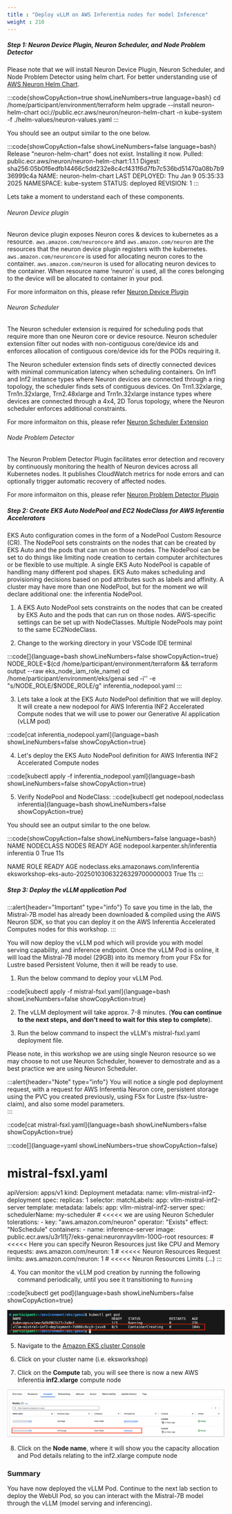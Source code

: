 ```yaml
---
title : "Deploy vLLM on AWS Inferentia nodes for model Inference"
weight : 210
---
```



##### Step 1: Neuron Device Plugin, Neuron Scheduler, and Node Problem Detector 

Please note that we will install Neuron Device Plugin, Neuron Scheduler, and Node Problem Detector using helm chart. For better understanding use of [AWS Neuron Helm Chart](https://aws.amazon.com/blogs/containers/announcing-aws-neuron-helm-chart/).

:::code{showCopyAction=true showLineNumbers=true language=bash}
cd /home/participant/environment/terraform
helm upgrade --install neuron-helm-chart oci://public.ecr.aws/neuron/neuron-helm-chart -n kube-system -f ./helm-values/neuron-values.yaml 
:::

You should see an output similar to the one below.

:::code{showCopyAction=false showLineNumbers=false language=bash}
Release "neuron-helm-chart" does not exist. Installing it now.
Pulled: public.ecr.aws/neuron/neuron-helm-chart:1.1.1
Digest: sha256:05b0f6edfb14466c5dd232e8c4cf431f6d7fb7c536bd51470a08b7b936999c4a
NAME: neuron-helm-chart
LAST DEPLOYED: Thu Jan  9 05:35:33 2025
NAMESPACE: kube-system
STATUS: deployed
REVISION: 1
:::

Lets take a moment to understand each of these components. 

###### Neuron Device plugin

Neuron device plugin exposes Neuron cores & devices to kubernetes as a resource. `aws.amazon.com/neuroncore` and `aws.amazon.com/neuron` are the resources that the neuron device plugin registers with the kubernetes. `aws.amazon.com/neuroncore` is used for allocating neuron cores to the container. `aws.amazon.com/neuron` is used for allocating neuron devices to the container. When resource name ‘neuron’ is used, all the cores belonging to the device will be allocated to container in your pod.

For more informaiton on this, please refer [Neuron Device Plugin](https://awsdocs-neuron.readthedocs-hosted.com/en/latest/containers/kubernetes-getting-started.html#neuron-device-plugin)


###### Neuron Scheduler
The Neuron scheduler extension is required for scheduling pods that require more than one Neuron core or device resource. Neuron scheduler extension filter out nodes with non-contiguous core/device ids and enforces allocation of contiguous core/device ids for the PODs requiring it.

The Neuron scheduler extension finds sets of directly connected devices with minimal communication latency when scheduling containers. On Inf1 and Inf2 instance types where Neuron devices are connected through a ring topology, the scheduler finds sets of contiguous devices. On Trn1.32xlarge, Trn1n.32xlarge, Trn2.48xlarge and Trn1n.32xlarge instance types where devices are connected through a 4x4, 2D Torus topology, where the Neuron scheduler enforces additional constraints.

For more informaiton on this, please refer [Neuron Scheduler Extension](https://awsdocs-neuron.readthedocs-hosted.com/en/latest/containers/kubernetes-getting-started.html#neuron-scheduler-extension)

###### Node Problem Detector 

The Neuron Problem Detector Plugin facilitates error detection and recovery by continuously monitoring the health of Neuron devices across all Kubernetes nodes. It publishes CloudWatch metrics for node errors and can optionally trigger automatic recovery of affected nodes. 

For more informaiton on this, please refer [Neuron Problem Detector Plugin](https://awsdocs-neuron.readthedocs-hosted.com/en/latest/containers/kubernetes-getting-started.html#neuron-scheduler-extension)

#####  Step 2: Create EKS Auto NodePool and EC2 NodeClass for AWS Inferentia Accelerators

EKS Auto configuration comes in the form of a NodePool Custom Resource (CR). The NodePool sets constraints on the nodes that can be created by EKS Auto and the pods that can run on those nodes. The NodePool can be set to do things like limiting node creation to certain computer architectures or be flexible to use multiple. A single EKS Auto NodePool is capable of handling many different pod shapes. EKS Auto makes scheduling and provisioning decisions based on pod attributes such as labels and affinity. A cluster may have more than one NodePool, but for the moment we will declare additional one: the inferentia NodePool.


1. A EKS Auto NodePool sets constraints on the nodes that can be created by EKS Auto and the pods that can run on those nodes. AWS-specific settings can be set up with NodeClasses. Multiple NodePools may point to the same EC2NodeClass.

2. Change to the working directory in your VSCode IDE terminal

:::code[]{language=bash showLineNumbers=false showCopyAction=true}
NODE_ROLE=$(cd /home/participant/environment/terraform && terraform output --raw eks_node_iam_role_name)
cd /home/participant/environment/eks/genai
sed -i'' -e "s/NODE_ROLE/$NODE_ROLE/g" inferentia_nodepool.yaml
:::

3. Lets take a look at the EKS Auto NodePool definition that we will deploy. It will create a new nodepool for AWS Inferentia INF2 Accelerated Compute nodes that we will use to power our Generative AI application (vLLM pod)

::code[cat inferentia_nodepool.yaml]{language=bash showLineNumbers=false showCopyAction=true}

4. Let's deploy the EKS Auto NodePool definition for AWS Inferentia INF2 Accelerated Compute nodes


::code[kubectl apply -f inferentia_nodepool.yaml]{language=bash showLineNumbers=false showCopyAction=true}

5. Verify NodePool and NodeClass:
::code[kubectl get nodepool,nodeclass inferentia]{language=bash showLineNumbers=false showCopyAction=true}

You should see an output similar to the one below.

:::code{showCopyAction=false showLineNumbers=false language=bash}
NAME                               NODECLASS    NODES   READY   AGE
nodepool.karpenter.sh/inferentia   inferentia   0       True    11s

NAME                                     ROLE                                              READY   AGE
nodeclass.eks.amazonaws.com/inferentia   eksworkshop-eks-auto-20250103063226329700000003   True    11s
:::



##### Step 3: Deploy the vLLM application Pod

:::alert{header="Important" type="info"}
To save you time in the lab, the Mistral-7B model has already been downloaded & compiled using the AWS Neuron SDK, so that you can deploy it on the AWS Inferentia Accelerated Computes nodes for this workshop.
:::

You will now deploy the vLLM pod which will provide you with model serving capability, and inference endpoint. Once the vLLM Pod is online, it will load the Mistral-7B model (29GB) into its memory from your FSx for Lustre based Persistent Volume, then it will be ready to use.

1. Run the below command to deploy your vLLM Pod.

::code[kubectl apply -f mistral-fsxl.yaml]{language=bash showLineNumbers=false showCopyAction=true}

2. The vLLM deployment will take approx. 7-8 minutes. (**You can continue to the next steps, and don't need to wait for this step to complete**).

3. Run the below command to inspect the vLLM's mistral-fsxl.yaml deployment file. 

Please note, in this workshop we are using single Neuron resource so we may choose to not use Neuron Scheduler, however to demostrate and as a best practice we are using Neuron Scheduler.

:::alert{header="Note" type="info"}
You will notice a single pod deployment request, with a request for AWS Inferentia Neuron core, persistent storage using the PVC you created previously, using FSx for Lustre (fsx-lustre-claim), and also some model parameters.  
:::


::code[cat mistral-fsxl.yaml]{language=bash showLineNumbers=false showCopyAction=true}

:::code[]{language=yaml showLineNumbers=true showCopyAction=false}
# mistral-fsxl.yaml
apiVersion: apps/v1
kind: Deployment
metadata:
  name: vllm-mistral-inf2-deployment
spec:
  replicas: 1
  selector:
    matchLabels:
      app: vllm-mistral-inf2-server
  template:
    metadata:
      labels:
        app: vllm-mistral-inf2-server
    spec:
      schedulerName: my-scheduler                               # <<<<< we are using Neuron Scheduler
      tolerations:
      - key: "aws.amazon.com/neuron"
        operator: "Exists"
        effect: "NoSchedule"
      containers:
      - name: inference-server
        image: public.ecr.aws/u3r1l1j7/eks-genai:neuronrayvllm-100G-root
        resources:                                             # <<<<< Here you can specify Neuron Resources just like CPU and Memory
          requests:
            aws.amazon.com/neuron: 1                           # <<<<< Neuron Resources Request
          limits:
            aws.amazon.com/neuron: 1                           # <<<<< Neuron Resources Limits
(...)
:::

4. You can monitor the vLLM pod creation by running the following command periodically, until you see it transitioning to `Running`

::code[kubectl get pod]{language=bash showLineNumbers=false showCopyAction=true}

![vllm_pod](/static/images/vllm_pod_1.png)


5. Navigate to the [Amazon EKS cluster Console](https://console.aws.amazon.com/eks)

6. Click on your cluster name (i.e. eksworkshop)

7. Click on the   **Compute** tab, you will see there is now a new AWS Inferentia **inf2.xlarge** compute node

![inf2_node](/static/images/inf2_node.png)

8. Click on the **Node name**, where it will show you the capacity allocation and Pod details relating to the inf2.xlarge compute node


### Summary
You have now deployed the vLLM Pod. Continue to the next lab section to deploy the WebUI Pod, so you can interact with the Mistral-7B model through the vLLM (model serving and inferencing).
